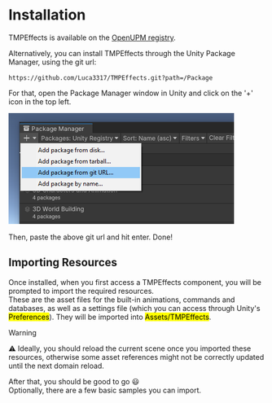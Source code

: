 <link rel="stylesheet" type="text/css" href="../styles.css">

# Installation

TMPEffects is available on the [OpenUPM registry](https://openupm.com/).

Alternatively, you can install TMPEffects through the Unity Package Manager, using the git url:  
```console
https://github.com/Luca3317/TMPEffects.git?path=/Package
```

For that, open the Package Manager window in Unity and click on the '+' icon in the top left.

<img src="../images/upm.png" alt="ump-picture1">

Then, paste the above git url and hit enter. Done!

## Importing Resources
Once installed, when you first access a TMPEffects component, you will be prompted to import the required resources.  
These are the asset files for the built-in animations, commands and databases, as well as a settings file (which you can access through Unity's <mark class="markstyle">Preferences</mark>). They will be imported into <mark class="markstyle">Assets/TMPEffects</mark>.


> [!WARNING]
> :warning: Ideally, you should reload the current scene once you imported these resources, otherwise some asset references might not be correctly updated until
the next domain reload.

After that, you should be good to go :smiley:  
Optionally, there are a few basic samples you can import.
